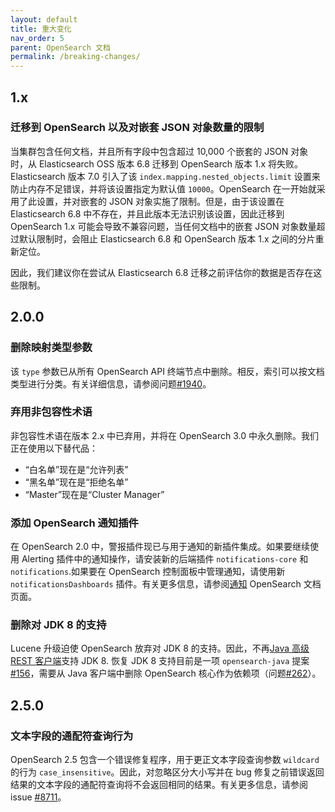 ```yaml
---
layout: default
title: 重大变化
nav_order: 5
parent: OpenSearch 文档
permalink: /breaking-changes/
---
```


## 1.x

### 迁移到 OpenSearch 以及对嵌套 JSON 对象数量的限制

当集群包含任何文档，并且所有字段中包含超过 10,000 个嵌套的 JSON 对象时，从 Elasticsearch OSS 版本 6.8 迁移到 OpenSearch 版本 1.x 将失败。Elasticsearch 版本 7.0 引入了该 `index.mapping.nested_objects.limit` 设置来防止内存不足错误，并将该设置指定为默认值 `10000`。OpenSearch 在一开始就采用了此设置，并对嵌套的 JSON 对象实施了限制。但是，由于该设置在 Elasticsearch 6.8 中不存在，并且此版本无法识别该设置，因此迁移到 OpenSearch 1.x 可能会导致不兼容问题，当任何文档中的嵌套 JSON 对象数量超过默认限制时，会阻止 Elasticsearch 6.8 和 OpenSearch 版本 1.x 之间的分片重新定位。

因此，我们建议你在尝试从 Elasticsearch 6.8 迁移之前评估你的数据是否存在这些限制。


## 2.0.0

### 删除映射类型参数

该 `type` 参数已从所有 OpenSearch API 终端节点中删除。相反，索引可以按文档类型进行分类。有关详细信息，请参阅问题[#1940](https://github.com/opensearch-project/opensearch/issues/1940)。

### 弃用非包容性术语

非包容性术语在版本 2.x 中已弃用，并将在 OpenSearch 3.0 中永久删除。我们正在使用以下替代品：

- “白名单”现在是“允许列表”
- “黑名单”现在是“拒绝名单”
- “Master”现在是“Cluster Manager”

### 添加 OpenSearch 通知插件

在 OpenSearch 2.0 中，警报插件现已与用于通知的新插件集成。如果要继续使用 Alerting 插件中的通知操作，请安装新的后端插件 `notifications-core` 和 `notifications`.如果要在 OpenSearch 控制面板中管理通知，请使用新 `notificationsDashboards` 插件。有关更多信息，请参阅[通知]({{site.url}}{{site.baseurl}}/observing-your-data/notifications/index/) OpenSearch 文档页面。

### 删除对 JDK 8 的支持

Lucene 升级迫使 OpenSearch 放弃对 JDK 8 的支持。因此，不再[Java 高级 REST 客户端]({{site.url}}{{site.baseurl}}/clients/java-rest-high-level/)支持 JDK 8. 恢复 JDK 8 支持目前是一项 `opensearch-java` 提案[#156](https://github.com/opensearch-project/opensearch-java/issues/156)，需要从 Java 客户端中删除 OpenSearch 核心作为依赖项（问题[#262](https://github.com/opensearch-project/opensearch-java/issues/262)）。


## 2.5.0

### 文本字段的通配符查询行为

OpenSearch 2.5 包含一个错误修复程序，用于更正文本字段查询参数 `wildcard` 的行为 `case_insensitive`。因此，对忽略区分大小写并在 bug 修复之前错误返回结果的文本字段的通配符查询将不会返回相同的结果。有关更多信息，请参阅 issue [#8711](https://github.com/opensearch-project/OpenSearch/issues/8711)。